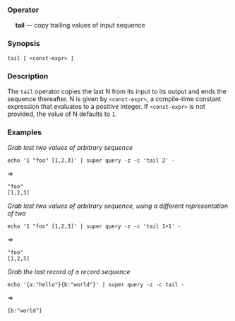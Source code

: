 ### Operator

&emsp; **tail** &mdash; copy trailing values of input sequence

### Synopsis

```
tail [ <const-expr> ]
```
### Description

The `tail` operator copies the last N from its input to its output and ends
the sequence thereafter. N is given by `<const-expr>`, a compile-time
constant expression that evaluates to a positive integer. If `<const-expr>`
is not provided, the value of N defaults to `1`.

### Examples

_Grab last two values of arbitrary sequence_
```mdtest-command
echo '1 "foo" [1,2,3]' | super query -z -c 'tail 2' -
```
=>
```mdtest-output
"foo"
[1,2,3]
```

_Grab last two values of arbitrary sequence, using a different representation of two_
```mdtest-command
echo '1 "foo" [1,2,3]' | super query -z -c 'tail 1+1' -
```
=>
```mdtest-output
"foo"
[1,2,3]
```

_Grab the last record of a record sequence_
```mdtest-command
echo '{a:"hello"}{b:"world"}' | super query -z -c tail -
```
=>
```mdtest-output
{b:"world"}
```
